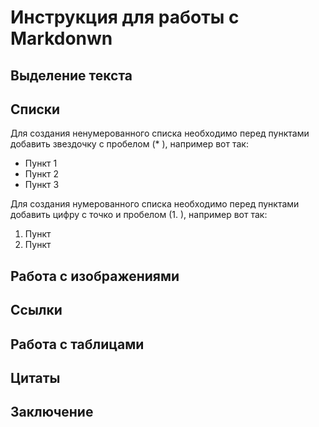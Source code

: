 # Инструкция для работы c Markdonwn

## Выделение текста

## Списки

Для создания ненумерованного списка необходимо перед пунктами добавить звездочку с пробелом (* ), например вот так:
* Пункт 1
* Пункт 2
* Пункт 3

Для создания нумерованного списка необходимо перед пунктами добавить цифру с точко и пробелом (1. ), например вот так:
1. Пункт
2. Пункт

## Работа с изображениями

## Ссылки

## Работа с таблицами

## Цитаты

## Заключение